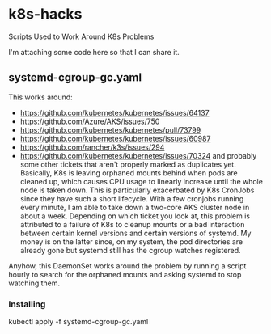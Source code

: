 # k8s-hacks
Scripts Used to Work Around K8s Problems

I'm attaching some code here so that I can share it.
## systemd-cgroup-gc.yaml
This works around:
* https://github.com/kubernetes/kubernetes/issues/64137
* https://github.com/Azure/AKS/issues/750
* https://github.com/kubernetes/kubernetes/pull/73799
* https://github.com/kubernetes/kubernetes/issues/60987
* https://github.com/rancher/k3s/issues/294
* https://github.com/kubernetes/kubernetes/issues/70324
and probably some other tickets that aren't properly marked as duplicates yet.  Basically, K8s is leaving orphaned mounts behind when pods are cleaned up, which causes CPU usage to linearly increase until the whole node is taken down.  This is particularly exacerbated by K8s CronJobs since they have such a short lifecycle.  With a few cronjobs running every minute, I am able to take down a two-core AKS cluster node in about a week.  Depending on which ticket you look at, this problem is attributed to a failure of K8s to cleanup mounts or a bad interaction between certain kernel versions and certain versions of systemd.  My money is on the latter since, on my system, the pod directories are already gone but systemd still has the cgroup watches registered.

Anyhow, this DaemonSet works around the problem by running a script hourly to search for the orphaned mounts and asking systemd to stop watching them.

### Installing
kubectl apply -f systemd-cgroup-gc.yaml
